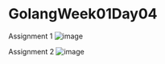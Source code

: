 # GolangWeek01Day04

Assignment 1
![image](https://user-images.githubusercontent.com/97422732/199387686-3cd61ab5-b5f6-4b5e-b862-7572a6d605ef.png)

Assignment 2
![image](https://user-images.githubusercontent.com/97422732/199424241-c376f3a9-c995-4ef8-b5a1-5924c66aa53b.png)
